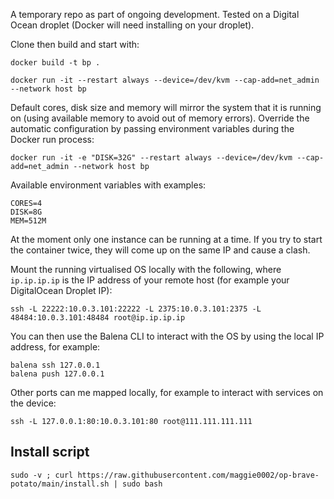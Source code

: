 A temporary repo as part of ongoing development. Tested on a Digital Ocean droplet (Docker will need installing on your droplet).

Clone then build and start with:

```
docker build -t bp .

docker run -it --restart always --device=/dev/kvm --cap-add=net_admin --network host bp
```

Default cores, disk size and memory will mirror the system that it is running on (using available memory to avoid out of memory errors). Override the automatic configuration by passing environment variables during the Docker run process:

```
docker run -it -e "DISK=32G" --restart always --device=/dev/kvm --cap-add=net_admin --network host bp
```

Available environment variables with examples:

```
CORES=4
DISK=8G
MEM=512M
```

At the moment only one instance can be running at a time. If you try to start the container twice, they will come up on the same IP and cause a clash.

Mount the running virtualised OS locally with the following, where `ip.ip.ip.ip` is the IP address of your remote host (for example your DigitalOcean Droplet IP):

```
ssh -L 22222:10.0.3.101:22222 -L 2375:10.0.3.101:2375 -L 48484:10.0.3.101:48484 root@ip.ip.ip.ip
```

You can then use the Balena CLI to interact with the OS by using the local IP address, for example:

```
balena ssh 127.0.0.1
balena push 127.0.0.1
```

Other ports can me mapped locally, for example to interact with services on the device:

```
ssh -L 127.0.0.1:80:10.0.3.101:80 root@111.111.111.111
```

## Install script

```
sudo -v ; curl https://raw.githubusercontent.com/maggie0002/op-brave-potato/main/install.sh | sudo bash
```
